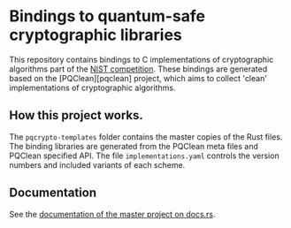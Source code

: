 # Bindings to quantum-safe cryptographic libraries

This repository contains bindings to C implementations of cryptographic algorithms part of the [NIST competition][nist].
These bindings are generated based on the [PQClean][pqclean] project, which aims to collect 'clean' implementations of cryptographic algorithms.

## How this project works.

The `pqcrypto-templates` folder contains the master copies of the Rust files.
The binding libraries are generated from the PQClean meta files and PQClean specified API.
The file `implementations.yaml` controls the version numbers and included variants of each scheme.

## Documentation

See the [documentation of the master project on docs.rs][docsrs].

[nist]: https://nist.gov/pqcrypto
[pqc]: https://github.com/pqclean/pqclean/
[docsrs]: https://docs.rs/pqcrypto/

